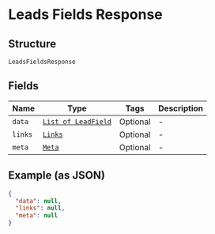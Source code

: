 
# Leads Fields Response

## Structure

`LeadsFieldsResponse`

## Fields

| Name | Type | Tags | Description |
|  --- | --- | --- | --- |
| `data` | [`List of LeadField`](../../doc/models/lead-field.md) | Optional | - |
| `links` | [`Links`](../../doc/models/links.md) | Optional | - |
| `meta` | [`Meta`](../../doc/models/meta.md) | Optional | - |

## Example (as JSON)

```json
{
  "data": null,
  "links": null,
  "meta": null
}
```

